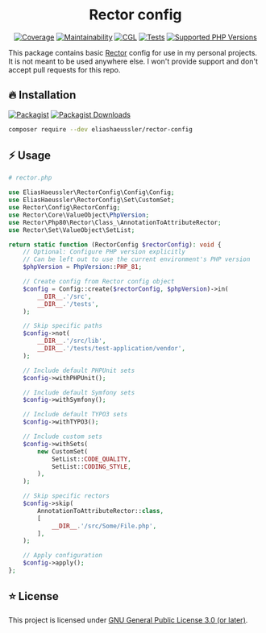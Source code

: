 <div align="center">

# Rector config

[![Coverage](https://img.shields.io/codecov/c/github/eliashaeussler/rector-config?logo=codecov&token=YcuK5zoSWw)](https://codecov.io/gh/eliashaeussler/rector-config)
[![Maintainability](https://img.shields.io/codeclimate/maintainability/eliashaeussler/rector-config?logo=codeclimate)](https://codeclimate.com/github/eliashaeussler/rector-config/maintainability)
[![CGL](https://img.shields.io/github/actions/workflow/status/eliashaeussler/rector-config/cgl.yaml?label=cgl&logo=github)](https://github.com/eliashaeussler/rector-config/actions/workflows/cgl.yaml)
[![Tests](https://img.shields.io/github/actions/workflow/status/eliashaeussler/rector-config/tests.yaml?label=tests&logo=github)](https://github.com/eliashaeussler/rector-config/actions/workflows/tests.yaml)
[![Supported PHP Versions](https://img.shields.io/packagist/dependency-v/eliashaeussler/rector-config/php?logo=php)](https://packagist.org/packages/eliashaeussler/rector-config)

</div>

This package contains basic [Rector](https://github.com/rectorphp/rector)
config for use in my personal projects. It is not meant to be used anywhere else.
I won't provide support and don't accept pull requests for this repo.

## 🔥 Installation

[![Packagist](https://img.shields.io/packagist/v/eliashaeussler/rector-config?label=version&logo=packagist)](https://packagist.org/packages/eliashaeussler/rector-config)
[![Packagist Downloads](https://img.shields.io/packagist/dt/eliashaeussler/rector-config?color=brightgreen)](https://packagist.org/packages/eliashaeussler/rector-config)

```bash
composer require --dev eliashaeussler/rector-config
```

## ⚡ Usage

```php
# rector.php

use EliasHaeussler\RectorConfig\Config\Config;
use EliasHaeussler\RectorConfig\Set\CustomSet;
use Rector\Config\RectorConfig;
use Rector\Core\ValueObject\PhpVersion;
use Rector\Php80\Rector\Class_\AnnotationToAttributeRector;
use Rector\Set\ValueObject\SetList;

return static function (RectorConfig $rectorConfig): void {
    // Optional: Configure PHP version explicitly
    // Can be left out to use the current environment's PHP version
    $phpVersion = PhpVersion::PHP_81;

    // Create config from Rector config object
    $config = Config::create($rectorConfig, $phpVersion)->in(
        __DIR__.'/src',
        __DIR__.'/tests',
    );

    // Skip specific paths
    $config->not(
        __DIR__.'/src/lib',
        __DIR__.'/tests/test-application/vendor',
    );

    // Include default PHPUnit sets
    $config->withPHPUnit();

    // Include default Symfony sets
    $config->withSymfony();

    // Include default TYPO3 sets
    $config->withTYPO3();

    // Include custom sets
    $config->withSets(
        new CustomSet(
            SetList::CODE_QUALITY,
            SetList::CODING_STYLE,
        ),
    );

    // Skip specific rectors
    $config->skip(
        AnnotationToAttributeRector::class,
        [
            __DIR__.'/src/Some/File.php',
        ],
    );

    // Apply configuration
    $config->apply();
};
```

## ⭐ License

This project is licensed under [GNU General Public License 3.0 (or later)](LICENSE).
